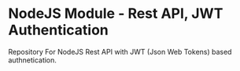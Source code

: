 # NodeJS Module - Rest API, JWT Authentication

Repository For NodeJS Rest API with JWT (Json Web Tokens) based authnetication. 
